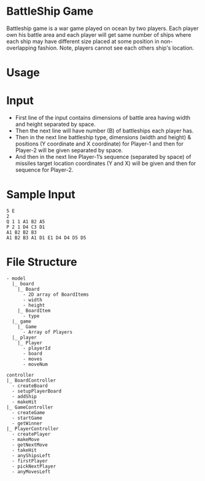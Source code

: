 # BattleShip Game

Battleship game is a war game played on ocean by two players. Each player own his battle area and each player will get same number of ships where each ship may have different size placed at some position in non-overlapping fashion. Note, players cannot see each others ship's location.

# Usage

# Input

- First line of the input contains dimensions of battle area having width and height separated by space.
- Then the next line will have number (B) of battleships each player has.
- Then in the next line battleship type, dimensions (width and height) & positions (Y coordinate and X coordinate) for Player-1 and then for Player-2 will be given separated by space.
- And then in the next line Player-1’s sequence (separated by space) of missiles target location coordinates (Y and X) will be given and then for sequence for Player-2.

# Sample Input

```
5 E
2
Q 1 1 A1 B2 A5
P 2 1 D4 C3 D1
A1 B2 B2 B3
A1 B2 B3 A1 D1 E1 D4 D4 D5 D5
```

# File Structure

```
- model
  |_ board
    |_ Board
      - 2D array of BoardItems
      - width
      - height
    |_ BoardItem
      - type
  |_ game
    |_ Game
      - Array of Players
  |_ player
    |_ Player
      - playerId
      - board
      - moves
      - moveNum

controller
|_ BoardController
  - createBoard
  - setupPlayerBoard
  - addShip
  - makeHit
|_ GameController
  - createGame
  - startGame
  - getWinner
|_ PlayerController
  - createPlayer
  - makeMove
  - getNextMove
  - takeHit
  - anyShipsLeft
  - firstPlayer
  - pickNextPlayer
  - anyMovesLeft
```
